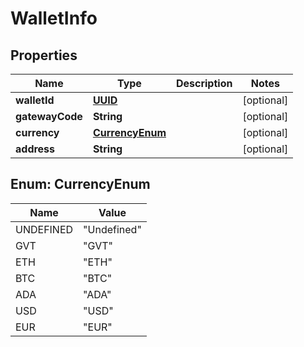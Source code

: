 
# WalletInfo

## Properties
Name | Type | Description | Notes
------------ | ------------- | ------------- | -------------
**walletId** | [**UUID**](UUID.md) |  |  [optional]
**gatewayCode** | **String** |  |  [optional]
**currency** | [**CurrencyEnum**](#CurrencyEnum) |  |  [optional]
**address** | **String** |  |  [optional]


<a name="CurrencyEnum"></a>
## Enum: CurrencyEnum
Name | Value
---- | -----
UNDEFINED | &quot;Undefined&quot;
GVT | &quot;GVT&quot;
ETH | &quot;ETH&quot;
BTC | &quot;BTC&quot;
ADA | &quot;ADA&quot;
USD | &quot;USD&quot;
EUR | &quot;EUR&quot;



